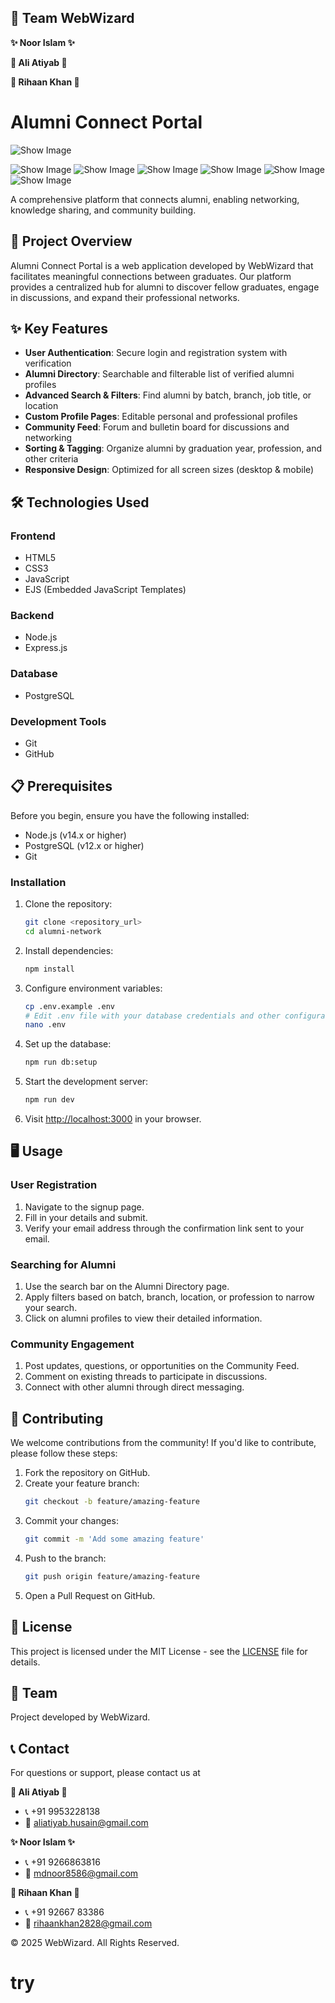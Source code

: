 ## 🚀 Team WebWizard

**✨ Noor Islam ✨**

**🌟 Ali Atiyab 🌟**

**💫 Rihaan Khan 💫**
# Alumni Connect Portal

![Show Image](./public/css/screencapture-try-jyck-onrender-2025-04-20-09_58_27.jpg)

![Show Image](./public/css/screencapture-try-jyck-onrender-achievements-2025-04-20-09_56_47.jpg)
![Show Image](./public/css/screencapture-try-jyck-onrender-achievements-2025-04-20-09_57_03.jpg)
![Show Image](./public/css/screencapture-try-jyck-onrender-dashboard-2025-04-20-09_49_54.jpg)
![Show Image](./public/css/screencapture-try-jyck-onrender-directory-2025-04-20-09_50_14.jpg)
![Show Image](./public/css/screencapture-try-jyck-onrender-edit-profile-2025-04-20-09_57_22.jpg)
![Show Image](./public/css/Screenshot%202025-04-20%20095143.png)

A comprehensive platform that connects alumni, enabling networking, knowledge sharing, and community building.

## 🚀 Project Overview
Alumni Connect Portal is a web application developed by WebWizard that facilitates meaningful connections between graduates. Our platform provides a centralized hub for alumni to discover fellow graduates, engage in discussions, and expand their professional networks.

## ✨ Key Features
- **User Authentication**: Secure login and registration system with verification
- **Alumni Directory**: Searchable and filterable list of verified alumni profiles
- **Advanced Search & Filters**: Find alumni by batch, branch, job title, or location
- **Custom Profile Pages**: Editable personal and professional profiles
- **Community Feed**: Forum and bulletin board for discussions and networking
- **Sorting & Tagging**: Organize alumni by graduation year, profession, and other criteria
- **Responsive Design**: Optimized for all screen sizes (desktop & mobile)

## 🛠️ Technologies Used

### Frontend
- HTML5
- CSS3
- JavaScript
- EJS (Embedded JavaScript Templates)

### Backend
- Node.js
- Express.js

### Database
- PostgreSQL

### Development Tools
- Git
- GitHub

## 📋 Prerequisites
Before you begin, ensure you have the following installed:
- Node.js (v14.x or higher)
- PostgreSQL (v12.x or higher)
- Git

### Installation

1.  Clone the repository:
    ```bash
    git clone <repository_url>
    cd alumni-network
    ```

2.  Install dependencies:
    ```bash
    npm install
    ```

3.  Configure environment variables:
    ```bash
    cp .env.example .env
    # Edit .env file with your database credentials and other configuration
    nano .env
    ```

4.  Set up the database:
    ```bash
    npm run db:setup
    ```

5.  Start the development server:
    ```bash
    npm run dev
    ```

6.  Visit [http://localhost:3000](http://localhost:3000) in your browser.

## 🖥️ Usage

### User Registration

1.  Navigate to the signup page.
2.  Fill in your details and submit.
3.  Verify your email address through the confirmation link sent to your email.

### Searching for Alumni

1.  Use the search bar on the Alumni Directory page.
2.  Apply filters based on batch, branch, location, or profession to narrow your search.
3.  Click on alumni profiles to view their detailed information.

### Community Engagement

1.  Post updates, questions, or opportunities on the Community Feed.
2.  Comment on existing threads to participate in discussions.
3.  Connect with other alumni through direct messaging.

## 📝 Contributing

We welcome contributions from the community! If you'd like to contribute, please follow these steps:

1.  Fork the repository on GitHub.
2.  Create your feature branch:
    ```bash
    git checkout -b feature/amazing-feature
    ```
3.  Commit your changes:
    ```bash
    git commit -m 'Add some amazing feature'
    ```
4.  Push to the branch:
    ```bash
    git push origin feature/amazing-feature
    ```
5.  Open a Pull Request on GitHub.

## 📄 License

This project is licensed under the MIT License - see the [LICENSE](LICENSE) file for details.

## 👥 Team

Project developed by WebWizard.

## 📞 Contact

For questions or support, please contact us at

**🌟 Ali Atiyab 🌟**
* 📞 +91 9953228138
* 📧 aliatiyab.husain@gmail.com
  
**✨ Noor Islam ✨**
* 📞 +91 9266863816
* 📧 mdnoor8586@gmail.com
  
**💫 Rihaan Khan 💫**
* 📞 +91 92667 83386
* 📧 rihaankhan2828@gmail.com 


© 2025 WebWizard. All Rights Reserved.
# try
